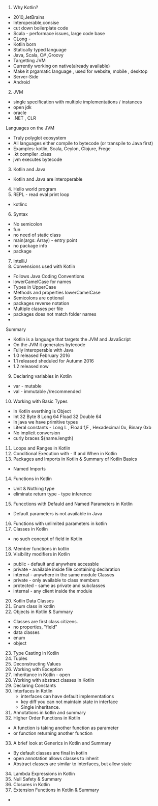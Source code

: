 1. Why Kotlin?
 - 2010,JetBrains
 - Interoperable,consise
 - cut down boilerplate code
 - Scala - performace issues, large code base
 - CLong -
 - Kotlin born
 - Statically typed language
 - Java, Scala, C# ,Groovy
 - Targetting JVM
 - Currently working on native(already available)
 - Make it prgamatic language , used for website, mobile , desktop
 - Server-Side
 - Android

2. JVM
 - single specification with multiple implementations / instances
 - open jdk
 - oracle
 - .NET , CLR 
 
Languages on the JVM
 - Truly polyglot ecosystem
 - All languages either compile to bytecode (or transpile to Java first)
 - Examples: kotlin, Scala, Ceylon, Clojure, Frege
 - .kt compiler .class
 - jvm executes bytecode
 
3. Kotlin and Java
 - Kotlin and Java are interoperable


4. Hello world program
5. REPL - read eval print loop
 - kotlinc
6. Syntax
 - No semicolon
 - fun
 - no need of static class
 - main(args: Array<String>) - entry point
 - no package info
 - package
7. IntelliJ
8. Convensions used with Kotlin
 - Follows Java Coding Conventions
 - lowerCamelCase for names
 - Types in UpperCase
 - Methods and properties lowerCamelCase
 - Semicolons are optional
 - packages reverse notation
 - Multiple classes per file
 - packages does not match folder names
 - 
Summary
 - Kotlin is a language that targets the JVM and JavaScript
 - On the JVM it generates bytecode
 - Fully interoperable with Java
 - 1.0 released February 2016
 - 1.1 released sheduled for Autumn 2016
 - 1.2 released now
 
9. Declaring variables in Kotlin
 - var - mutable
 - val - immutable //recommended

10. Working with Basic Types
 - In Kotlin everthing is Object
 - Int 32 Byte 8 Long 64 Fload 32 Double 64
 - In java we have primitive types
 - Literal constants - Long L , Fload f,F , Hexadecimal 0x, Binary 0xb
 - No implicit conversion
 - curly braces ${name.length}

11. Loops and Ranges in Kotlin
12. Conditional Execution with - If and When in Kotlin
13. Packages and Imports in Kotlin & Summary of Kotlin Basics
 - Named Imports

14. Functions in Kotlin
 - Unit & Nothing type
 - eliminate return type - type inference
15. Funcctions with Defauld and Named Parameters in Kotlin
 - Default parameters is not available in Java
16. Functions with unlimited parameters in kotlin
17. Classes in Kotlin
 - no such concept of field in Kotlin
18. Member functions in kotlin
19. Visibility modifiers in Kotlin
 - public - default and anywhere accessble
 - private - available inside file containing declaration
 - internal - anywhere in the same module
 Classes
 - private - only available to class members
 - protected - same as private and subclasses
 - internal - any client inside the module
20. Kotlin Data Classes
21. Enum class in kotlin
22. Objects in Kotlin & Summary
 - Classes are first class citizens.
 - no properties, "field"
 - data classes
 - enum
 - object   

23. Type Casting in Kotlin
24. Tuples
25. Deconstructing Values
26. Working with Exception
27. Inheritance in Kotlin - open
28. Working with abstract classes in Kotlin
29. Declaring Constants
30. Interfaces in Kotlin
    - interfaces can have default implementations
    - key diff you can not maintain state in interface
    - Single inheritance.
31. Annotations in kotlin and summary
32. Higher Order Functions in Kotlin
 - A function is taking another function as parameter 
 - or function returning another function
33. A brief look at Generics in Kotlin and Summary
 - By default classes are final in kotlin
 - open annotation allows classes to inherit
 - Abstract classes are similar to interfaces, but allow state
34. Lambda Expressions in Kotlin
35. Null Safety & Summary
36. Closures in Kotlin
37. Extension Functions in Kotlin & Summary
 -  
